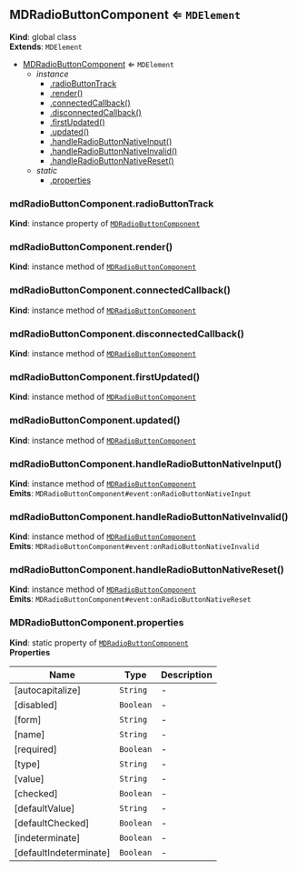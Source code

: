 <a name="MDRadioButtonComponent"></a>

## MDRadioButtonComponent ⇐ <code>MDElement</code>

**Kind**: global class  
**Extends**: <code>MDElement</code>

-   [MDRadioButtonComponent](#MDRadioButtonComponent) ⇐ <code>MDElement</code>
    -   _instance_
        -   [.radioButtonTrack](#MDRadioButtonComponent+radioButtonTrack)
        -   [.render()](#MDRadioButtonComponent+render)
        -   [.connectedCallback()](#MDRadioButtonComponent+connectedCallback)
        -   [.disconnectedCallback()](#MDRadioButtonComponent+disconnectedCallback)
        -   [.firstUpdated()](#MDRadioButtonComponent+firstUpdated)
        -   [.updated()](#MDRadioButtonComponent+updated)
        -   [.handleRadioButtonNativeInput()](#MDRadioButtonComponent+handleRadioButtonNativeInput)
        -   [.handleRadioButtonNativeInvalid()](#MDRadioButtonComponent+handleRadioButtonNativeInvalid)
        -   [.handleRadioButtonNativeReset()](#MDRadioButtonComponent+handleRadioButtonNativeReset)
    -   _static_
        -   [.properties](#MDRadioButtonComponent.properties)

<a name="MDRadioButtonComponent+radioButtonTrack"></a>

### mdRadioButtonComponent.radioButtonTrack

**Kind**: instance property of [<code>MDRadioButtonComponent</code>](#MDRadioButtonComponent)  
<a name="MDRadioButtonComponent+render"></a>

### mdRadioButtonComponent.render()

**Kind**: instance method of [<code>MDRadioButtonComponent</code>](#MDRadioButtonComponent)  
<a name="MDRadioButtonComponent+connectedCallback"></a>

### mdRadioButtonComponent.connectedCallback()

**Kind**: instance method of [<code>MDRadioButtonComponent</code>](#MDRadioButtonComponent)  
<a name="MDRadioButtonComponent+disconnectedCallback"></a>

### mdRadioButtonComponent.disconnectedCallback()

**Kind**: instance method of [<code>MDRadioButtonComponent</code>](#MDRadioButtonComponent)  
<a name="MDRadioButtonComponent+firstUpdated"></a>

### mdRadioButtonComponent.firstUpdated()

**Kind**: instance method of [<code>MDRadioButtonComponent</code>](#MDRadioButtonComponent)  
<a name="MDRadioButtonComponent+updated"></a>

### mdRadioButtonComponent.updated()

**Kind**: instance method of [<code>MDRadioButtonComponent</code>](#MDRadioButtonComponent)  
<a name="MDRadioButtonComponent+handleRadioButtonNativeInput"></a>

### mdRadioButtonComponent.handleRadioButtonNativeInput()

**Kind**: instance method of [<code>MDRadioButtonComponent</code>](#MDRadioButtonComponent)  
**Emits**: <code>MDRadioButtonComponent#event:onRadioButtonNativeInput</code>  
<a name="MDRadioButtonComponent+handleRadioButtonNativeInvalid"></a>

### mdRadioButtonComponent.handleRadioButtonNativeInvalid()

**Kind**: instance method of [<code>MDRadioButtonComponent</code>](#MDRadioButtonComponent)  
**Emits**: <code>MDRadioButtonComponent#event:onRadioButtonNativeInvalid</code>  
<a name="MDRadioButtonComponent+handleRadioButtonNativeReset"></a>

### mdRadioButtonComponent.handleRadioButtonNativeReset()

**Kind**: instance method of [<code>MDRadioButtonComponent</code>](#MDRadioButtonComponent)  
**Emits**: <code>MDRadioButtonComponent#event:onRadioButtonNativeReset</code>  
<a name="MDRadioButtonComponent.properties"></a>

### MDRadioButtonComponent.properties

**Kind**: static property of [<code>MDRadioButtonComponent</code>](#MDRadioButtonComponent)  
**Properties**

| Name                   | Type                 | Description |
| ---------------------- | -------------------- | ----------- |
| [autocapitalize]       | <code>String</code>  | -           |
| [disabled]             | <code>Boolean</code> | -           |
| [form]                 | <code>String</code>  | -           |
| [name]                 | <code>String</code>  | -           |
| [required]             | <code>Boolean</code> | -           |
| [type]                 | <code>String</code>  | -           |
| [value]                | <code>String</code>  | -           |
| [checked]              | <code>Boolean</code> | -           |
| [defaultValue]         | <code>String</code>  | -           |
| [defaultChecked]       | <code>Boolean</code> | -           |
| [indeterminate]        | <code>Boolean</code> | -           |
| [defaultIndeterminate] | <code>Boolean</code> | -           |
